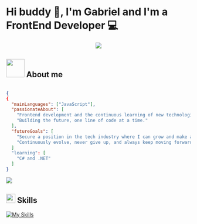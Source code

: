 # Hi buddy 👋, I'm Gabriel and I'm a FrontEnd Developer 💻

<p align="center">
  <a href="https://github.com/DenverCoder1/readme-typing-svg"><img src="https://readme-typing-svg.demolab.com?font=Fira+Code&pause=1000&center=true&vCenter=true&width=435&lines=Software+Developer;Web+Development+Enthusiast"></a>
</p>

## <picture><img src = "https://github.com/7oSkaaa/7oSkaaa/blob/main/Images/about_me.gif?raw=true" width = 50px></picture> About me
<!-- My Profile -->

<div style="display: flex; align-items: center;">


```json
{
{
  "mainLanguages": ["JavaScript"],
  "passionateAbout": [
    "Frontend development and the continuous learning of new technologies.",
    "Building the future, one line of code at a time."
  ],
  "futureGoals": [
    "Secure a position in the tech industry where I can grow and make an impact.",
    "Continuously evolve, never give up, and always keep moving forward."
  ]
  "learning": [
    "C# and .NET"
  ]
}

```
</div> 

<img src="https://user-images.githubusercontent.com/73097560/115834477-dbab4500-a447-11eb-908a-139a6edaec5c.gif">


## <img src="https://media2.giphy.com/media/QssGEmpkyEOhBCb7e1/giphy.gif?cid=ecf05e47a0n3gi1bfqntqmob8g9aid1oyj2wr3ds3mg700bl&rid=giphy.gif" width ="25"><b> Skills</b>
[![My Skills](https://skillicons.dev/icons?i=html,css,js,ts,git,redux,react,tailwind,nodejs,postgres,github)](https://skillicons.dev)






<!-- Proudly created with GPRM ( https://gprm.itsvg.in ) -->
